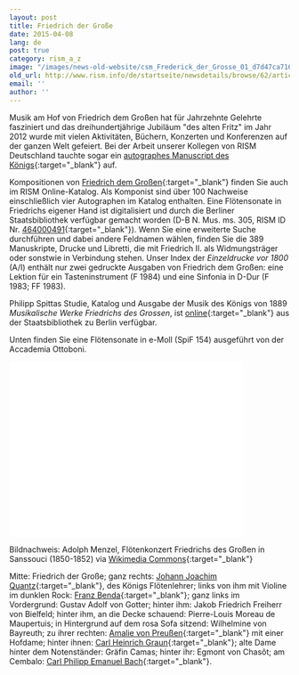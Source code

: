 ```yaml
---
layout: post
title: Friedrich der Große
date: 2015-04-08
lang: de
post: true
category: rism_a_z
image: "/images/news-old-website/csm_Frederick_der_Grosse_01_d7d47ca716.jpg"
old_url: http://www.rism.info/de/startseite/newsdetails/browse/62/article/64/frederick-the-great.html
email: ''
author: ''
---
```



Musik am Hof von Friedrich dem Großen hat für Jahrzehnte Gelehrte fasziniert und das dreihundertjährige Jubiläum "des alten Fritz" im Jahr 2012 wurde mit vielen Aktivitäten, Büchern, Konzerten und Konferenzen auf der ganzen Welt gefeiert. Bei der Arbeit unserer Kollegen von RISM Deutschland tauchte sogar ein [autographes Manuscript des Königs](/rediscovered/2012/11/08/new-music-from-old-fritz-manuscripts-by-frederick.html){:target="_blank"} auf.

Kompositionen von [Friedrich dem Großen](https://opac.rism.info/search?View=rism&author=Friedrich+der+Gro%C3%9Fe){:target="_blank"} finden Sie auch im RISM Online-Katalog. Als Komponist sind über 100 Nachweise einschließlich vier Autographen im Katalog enthalten. Eine Flötensonate in Friedrichs eigener Hand ist digitalisiert und durch die Berliner Staatsbibliothek verfügbar gemacht worden (D-B N. Mus. ms. 305, RISM ID Nr. [464000491](https://opac.rism.info/search?id=464000491&db=251&View=rism){:target="_blank"}). Wenn Sie eine erweiterte Suche durchführen und dabei andere Feldnamen wählen, finden Sie die 389 Manuskripte, Drucke und Libretti, die mit Friedrich II. als Widmungsträger oder sonstwie in Verbindung stehen. Unser Index der _Einzeldrucke vor 1800_ (A/I) enthält nur zwei gedruckte Ausgaben von Friedrich dem Großen: eine Lektion für ein Tasteninstrument (F 1984) und eine Sinfonia in D-Dur (F 1983; FF 1983).

Philipp Spittas Studie, Katalog und Ausgabe der Musik des Königs von 1889 _Musikalische Werke Friedrichs des Grossen_, ist [online](http://resolver.staatsbibliothek-berlin.de/SBB00006DBD00000000){:target="_blank"} aus der Staatsbibliothek zu Berlin verfügbar.

Unten finden Sie eine Flötensonate in e-Moll (SpiF 154) ausgeführt von der Accademia Ottoboni.

<iframe width="420" height="315" src="//www.youtube.com/embed/5QTodPVrHoM" frameborder="0" allowfullscreen></iframe>



Bildnachweis: Adolph Menzel, Flötenkonzert Friedrichs des Großen in Sanssouci (1850-1852) via [Wikimedia Commons](http://commons.wikimedia.org/wiki/File%3AAdolph_Menzel_-_Fl%C3%B6tenkonzert_Friedrichs_des_Gro%C3%9Fen_in_Sanssouci_-_Google_Art_Project.jpg){:target="_blank"}



Mitte: Friedrich der Große; ganz rechts: [Johann Joachim Quantz](https://opac.rism.info/search?View=rism&author=Johann+Joachim+Quantz){:target="_blank"}, des Königs Flötenlehrer; links von ihm mit Violine im dunklen Rock: [Franz Benda](https://opac.rism.info/search?View=rism&author=Franz+Benda){:target="_blank"}; ganz links im Vordergrund: Gustav Adolf von Gotter; hinter ihm: Jakob Friedrich Freiherr von Bielfeld; hinter ihm, an die Decke schauend: Pierre-Louis Moreau de Maupertuis; in Hintergrund auf dem rosa Sofa sitzend: Wilhelmine von Bayreuth; zu ihrer rechten: [Amalie von Preußen](https://opac.rism.info/search?View=rism&author=Anna+Amalia+Prinzessin+von+Preu%C3%9Fen){:target="_blank"} mit einer Hofdame; hinter ihnen: [Carl Heinrich Graun](https://opac.rism.info/search?View=rism&author=Carl+Heinrich+Graun){:target="_blank"}; alte Dame hinter dem Notenständer: Gräfin Camas; hinter ihr: Egmont von Chasôt; am Cembalo: [Carl Philipp Emanuel Bach](https://opac.rism.info/search?View=rism&author=Carl+Philipp+Emanuel+Bach){:target="_blank"}.



<script type="text/javascript">var switchTo5x=true;</script><script type="text/javascript" src="http://w.sharethis.com/button/buttons.js"></script><script type="text/javascript">stLight.options({publisher: "9b601438-1ce1-49d8-bfd7-9cff5df54c17", doNotHash: false, doNotCopy: false, hashAddressBar: false});</script>